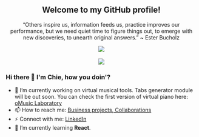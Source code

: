 <h2 align="center">Welcome to my GitHub profile!</h2>
<p align="center">“Others inspire us, information feeds us, practice improves our performance, but we need quiet time to figure things out, to emerge with new discoveries, to unearth original answers.” ~ Ester Bucholz</p>

<div align="center"> <img src="https://github-contribution-stats.vercel.app/api/?username=chiedev"></div>
<br>
<div align="center"><img src="https://wakatime.com/share/@cdf58d70-d6e8-428e-9931-e9cd333c4641/65032dff-4e6b-4149-b2e1-5e5f313d73f3.svg"></div>

### Hi there 👋 I'm Chie, how you doin'?
- 🔭 I’m currently working on virtual musical tools. Tabs generator module will be out soon. You can check the first version of virtual piano here: [oMusic Laboratory](https://omusiclab.com/)
- 📫 How to reach me: [Business projects, Collaborations](https://portfolio.chiedimla.com/contact)
- ⚡ Connect with me: [LinkedIn](https://www.linkedin.com/in/raycille-dimla)
- 🌱 I’m currently learning **React**.
<!-- ✨ special repository ✨ 

- 🔭 I’m currently working on ...
- 🌱 I’m currently learning ...
- 👯 I’m looking to collaborate on ...
- 🤔 I’m looking for help with ...
- 💬 Ask me about ...
- 📫 How to reach me: ...
- 😄 Pronouns: ...
- ⚡ Fun fact: ...
-->
